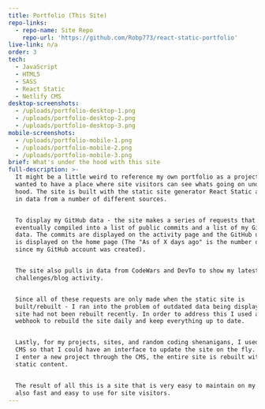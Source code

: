 ```yaml
---
title: Portfolio (This Site)
repo-links:
  - repo-name: Site Repo
    repo-url: 'https://github.com/Robp773/react-static-portfolio'
live-link: n/a
order: 3
tech:
  - JavaScript
  - HTML5
  - SASS
  - React Static
  - Netlify CMS
desktop-screenshots:
  - /uploads/portfolio-desktop-1.png
  - /uploads/portfolio-desktop-2.png
  - /uploads/portfolio-desktop-3.png
mobile-screenshots:
  - /uploads/portfolio-mobile-1.png
  - /uploads/portfolio-mobile-2.png
  - /uploads/portfolio-mobile-3.png
brief: What's under the hood with this site
full-description: >-
  It might be a little weird to reference my own portfolio as a project but I
  wanted to have a place where site visitors can see whats going on under the
  hood. The site is built with the static site generator React Static and pulls
  in data from a number of different sources.


  To display my GitHub data - the site makes a series of requests that are
  eventually compiled into a list of public commits and a list of my GitHub user
  data. The commits are displayed on the activity page and the GitHub user data
  is displayed on the home page (The "As of X days ago" is the number of days
  since my GitHub account was created).


  The site also pulls in data from CodeWars and DevTo to show my latest coding
  challenges/blog activity.


  Since all of these requests are only made when the static site is
  built/rebuilt - I ran into the problem of outdated data being displayed if the
  site had not been rebuilt recently. In order to address this I used a Zapier
  webhook to rebuild the site daily and keep everything up to date. 


  Lastly, for my projects, sites, and random coding shenanigans, I used Netlify
  CMS so that I could have an interface to update the site on the fly. Whenever
  I enter a new project through the CMS, the entire site is rebuilt with the new
  static content. 


  The result of all this is a site that is very easy to maintain on my end but
  also fast and easy to use for site visitors.
---
```


